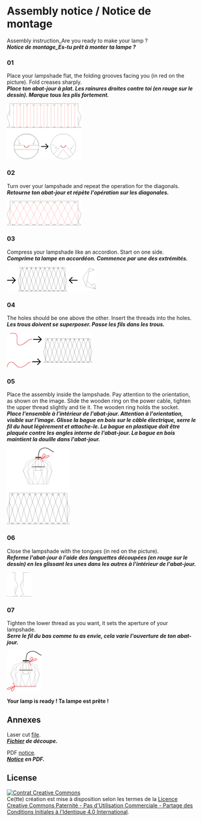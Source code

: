 # Assembly notice / Notice de montage

Assembly instruction_Are you ready to make your lamp ?  
***Notice de montage_Es-tu prêt à monter ta lampe ?***

### 01
Place your lampshade flat, the  folding grooves facing you (in red on the picture). Fold creases sharply.  
***Place ton abat-jour à plat. Les rainures droites contre toi (en rouge sur le dessin). Marque tous les plis fortement.***  

![Step 1](/doc/images/step1.png)

### 02
Turn over your lampshade and repeat the operation for the diagonals.  
***Retourne ton abat-jour et répète l'opération sur les diagonales.***  

![Step 2](/doc/images/step2.png)

### 03
Compress your lampshade like an accordion. Start on one side.  
***Comprime ta lampe en accordéon. Commence par une des extrémités.***  

![Step 3](/doc/images/step3.png)

### 04
The holes should be one above the other. Insert the threads into the holes.  
***Les trous doivent se superposer. Passe les fils dans les trous.***  

![Step 4](/doc/images/step4.png)

### 05
Place the assembly inside the lampshade. Pay attention to the orientation, as shown on the image. Slide the wooden ring on the power cable, tighten the upper thread slightly and tie it. The wooden ring holds the socket.  
***Place l'ensemble à l'intérieur de l'abat-jour. Attention à l'orientation, visible sur l'image. Glisse la bague en bois sur le câble électrique, serre le fil du haut légèrement et attache-le. La bague en plastique doit être plaquée contre les angles interne de l'abat-jour. La bague en bois maintient la douille dans l'abat-jour.***  

![Step 5](/doc/images/step5.png)

### 06
Close the lampshade with the tongues (in red on the picture).  
***Referme l'abat-jour à l'aide des languettes découpées (en rouge sur le dessin) en les glissant les unes dans les autres à l'intérieur de l'abat-jour.***  

![Step 6](/doc/images/step6.png)

### 07
Tighten the lower thread as you want, it sets the aperture of your lampshade.  
***Serre le fil du bas comme tu as envie, cela varie l'ouverture de ton abat-jour.***  

![Step 7](/doc/images/step7.png)

**Your lamp is ready !  Ta lampe est prête !**

## Annexes
Laser cut [file](/lasercut/decoupe.svg).  
***[Fichier](/lasercut/decoupe.svg) de découpe.***  

PDF [notice](/lasercut/decoupe.svg).  
***[Notice](/lasercut/decoupe.svg) en PDF.***

## License
<a rel="license" href="http://creativecommons.org/licenses/by-nc-sa/4.0/"><img alt="Contrat Creative Commons" style="border-width:0" src="https://i.creativecommons.org/l/by-nc-sa/4.0/88x31.png" /></a><br />Ce(tte) création est mise à disposition selon les termes de la <a rel="license" href="http://creativecommons.org/licenses/by-nc-sa/4.0/">Licence Creative Commons Paternité - Pas d&#39;Utilisation Commerciale - Partage des Conditions Initiales à l&#39;Identique 4.0 International</a>.
